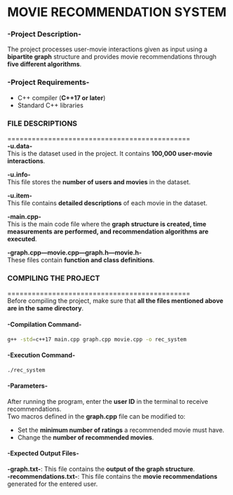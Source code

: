 **MOVIE RECOMMENDATION SYSTEM**  
=============================================  
### **-Project Description-**  
The project processes user-movie interactions given as input using a **bipartite graph** structure and provides movie recommendations through **five different algorithms**.  

### **-Project Requirements-**  
- C++ compiler (**C++17 or later**)  
- Standard C++ libraries  

### **FILE DESCRIPTIONS**  
=============================================  
**-u.data-**  
This is the dataset used in the project. It contains **100,000 user-movie interactions**.  

**-u.info-**  
This file stores the **number of users and movies** in the dataset.  

**-u.item-**  
This file contains **detailed descriptions** of each movie in the dataset.  

**-main.cpp-**  
This is the main code file where the **graph structure is created, time measurements are performed, and recommendation algorithms are executed**.  

**-graph.cpp—movie.cpp—graph.h—movie.h-**  
These files contain **function and class definitions**.  

### **COMPILING THE PROJECT**  
=============================================  
Before compiling the project, make sure that **all the files mentioned above are in the same directory**.  

#### **-Compilation Command-**  
```bash
g++ -std=c++17 main.cpp graph.cpp movie.cpp -o rec_system
```

#### **-Execution Command-**  
```bash
./rec_system
```

#### **-Parameters-**  
After running the program, enter the **user ID** in the terminal to receive recommendations.  
Two macros defined in the **graph.cpp** file can be modified to:  
- Set the **minimum number of ratings** a recommended movie must have.  
- Change the **number of recommended movies**.  

#### **-Expected Output Files-**  
**-graph.txt-**: This file contains the **output of the graph structure**.  
**-recommendations.txt-**: This file contains the **movie recommendations** generated for the entered user.  
